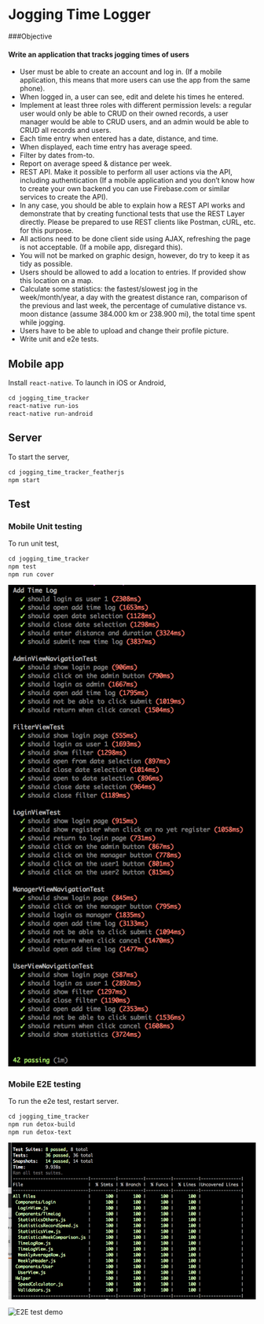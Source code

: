 # Jogging Time Logger

###Objective
#### Write an application that tracks jogging times of users

* User must be able to create an account and log in. (If a mobile application, this means that more users can use the app from the same phone).
* When logged in, a user can see, edit and delete his times he entered.
* Implement at least three roles with different permission levels: a regular user would only be able to CRUD on their owned records, a user manager would be able to CRUD users, and an admin would be able to CRUD all records and users.
* Each time entry when entered has a date, distance, and time.
* When displayed, each time entry has average speed.
* Filter by dates from-to.
* Report on average speed & distance per week.
* REST API. Make it possible to perform all user actions via the API, including authentication (If a mobile application and you don’t know how to create your own backend you can use Firebase.com or similar services to create the API).
* In any case, you should be able to explain how a REST API works and demonstrate that by creating functional tests that use the REST Layer directly. Please be prepared to use REST clients like Postman, cURL, etc. for this purpose.
* All actions need to be done client side using AJAX, refreshing the page is not acceptable. (If a mobile app, disregard this).
* You will not be marked on graphic design, however, do try to keep it as tidy as possible.
* Users should be allowed to add a location to entries. If provided show this location on a map.
* Calculate some statistics: the fastest/slowest jog in the week/month/year, a day with the greatest distance ran, comparison of the previous and last week, the percentage of cumulative distance vs. moon distance (assume 384.000 km or 238.900 mi), the total time spent while jogging.
* Users have to be able to upload and change their profile picture.
* Write unit and e2e tests.


## Mobile app

Install `react-native`. To launch in iOS or Android,

```
cd jogging_time_tracker
react-native run-ios 
react-native run-android
```

## Server

To start the server,

```
cd jogging_time_tracker_featherjs
npm start
```

## Test

### Mobile Unit testing

To run unit test,

```
cd jogging_time_tracker
npm test
npm run cover
```

![E2E Test](doc/detox_test.png "E2E Test Result")

### Mobile E2E testing

To run the e2e test, restart server. 

```
cd jogging_time_tracker
npm run detox-build
npm run detox-text
```

![Test Coverage](doc/jest_cover.png "Test Coverage Result")

![E2E test demo](doc/jest_demo.gif "Test Coverage Test demo")

